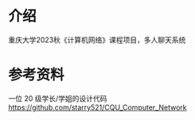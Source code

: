# 介绍
重庆大学2023秋《计算机网络》课程项目，多人聊天系统

# 参考资料
一位 20 级学长/学姐的设计代码 https://github.com/starry521/CQU_Computer_Network